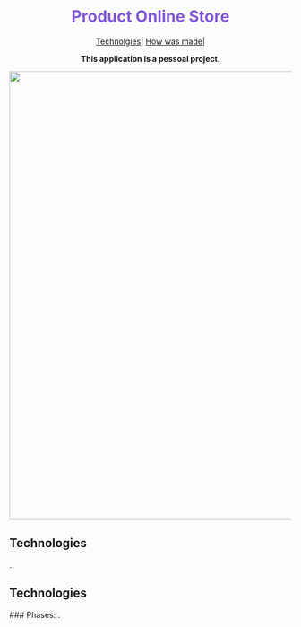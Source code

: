<h1 align="center" style="color: #805ad5; font-weight: bold;">Product Online Store</h1>
<p align="center">
<a href="#tech">Technolgies</a>|
<a href="#how">How was made</a>|
</p>

<p align="center">
<b>This application is a pessoal project.</b>
</p>
<p align="center">
<p align="center">
  <p>
    <img src="" width="800px">
  </p>
</p>

<h2 id="tech">Technologies</h2>
  .

<h2 id="how">Technologies</h2>
### Phases:
  .
